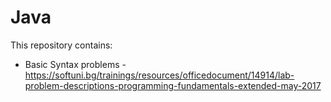# Java

This repository contains:

- Basic Syntax problems - https://softuni.bg/trainings/resources/officedocument/14914/lab-problem-descriptions-programming-fundamentals-extended-may-2017
